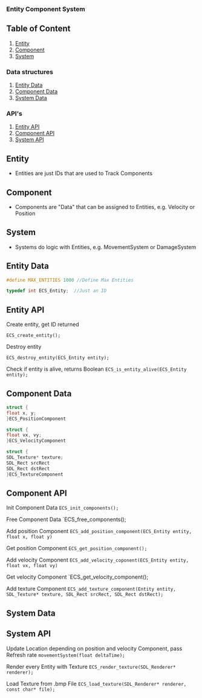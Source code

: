 ### Entity Component System

## Table of Content

1. [Entity](#entity)
2. [Component](#components)
3. [System](#system)

### Data structures

1. [Entity Data](#entity-data)
2. [Component Data](#component-data)
3. [System Data](#system-data)

### API's

1. [Entity API](#entity-api)
2. [Component API](#component-api)
3. [System API](#system-api)

## Entity

- Entities are just IDs that are used to Track Components

## Component

- Components are "Data" that can be assigned to Entities, e.g. Velocity or Position

## System

- Systems do logic with Entities, e.g. MovementSystem or DamageSystem

## Entity Data

```c
#define MAX_ENTITIES 1000 //Define Max Entities
```
```c
typedef int ECS_Entity;  //Just an ID
```

## Entity API

Create entity, get ID returned

`ECS_create_entity();`

Destroy entity

`ECS_destroy_entity(ECS_Entity entity);`

Check if entity is alive, returns Boolean
`ECS_is_entity_alive(ECS_Entity entity);`

## Component Data

```c
struct {
float x, y;
}ECS_PositionComponent
```
```c
struct {
float vx, vy;
}ECS_VelocityComponent
```
```c
struct {
SDL_Texture* texture;
SDL_Rect srcRect
SDL_Rect dstRect
}ECS_TextureComponent
```

## Component API

Init Component Data
`ECS_init_components();`

Free Component Data
`ECS_free_components();

Add position Component
`ECS_add_position_component(ECS_Entity entity, float x, float y)`

Get position Component
`ECS_get_position_component();`

Add velocity Component
`ECS_add_velocity_coponent(ECS_Entity entity, float vx, float vy)`

Get velocity Component
`ECS_get_velocity_component();

Add texture Component
`ECS_add_texture_component(Entity entity, SDL_Texture* texture, SDL_Rect srcRect, SDL_Rect dstRect);`
## System Data


## System API

Update Location depending on position and velocity Component, pass Refresh rate
`movementSystem(float deltaTime);`

Render every Entity with Texture
`ECS_render_texture(SDL_Renderer* renderer);`

Load Texture from .bmp File
`ECS_load_texture(SDL_Renderer* renderer, const char* file);`

